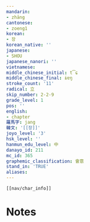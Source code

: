 ```yaml
---
mandarin:
- zhāng
cantonese:
- zoeng1
korean:
- 장
korean_native: ''
japanese:
- SHOU
japanese_nanori: ''
vietnamese:
middle_chinese_initial: t͡ɕ
middle_chinese_final: ɨɐŋ
stroke_count: '11'
radical: 立
skip_number: 2-2-9
grade_level: 1
pos: ''
english:
- chapter
羅馬字: jang
韓文: '[[장]]'
joyo_level: '3'
hsk_level: ''
hanmun_edu_level: 中
danayo_id: 211
mc_id: 365
graphemic_classification: 會意
stand_in: 'TRUE'
aliases:
---
```

```meta-bind-embed
[[nav/char_info]]
```

# Notes
